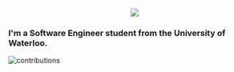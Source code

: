 <h1 align="center">
    <img src="https://readme-typing-svg.herokuapp.com/?font=Righteous&size=35&center=true&vCenter=true&width=500&height=70&duration=4000&lines=Hi+I'm+Koral!;" />
</h1>

<h3> 
    I'm a Software Engineer student from the University of Waterloo.
</h3>

<img alt="contributions" src="https://raw.githubusercontent.com/kulacoglukoral/kulacoglukoral/output/github-contribution-grid-snake.svg" />
